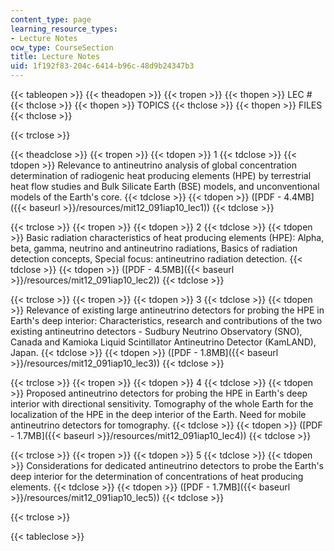 ```yaml
---
content_type: page
learning_resource_types:
- Lecture Notes
ocw_type: CourseSection
title: Lecture Notes
uid: 1f192f83-204c-6414-b96c-48d9b24347b3
---
```


{{< tableopen >}}
{{< theadopen >}}
{{< tropen >}}
{{< thopen >}}
LEC #
{{< thclose >}}
{{< thopen >}}
TOPICS
{{< thclose >}}
{{< thopen >}}
FILES
{{< thclose >}}

{{< trclose >}}

{{< theadclose >}}
{{< tropen >}}
{{< tdopen >}}
1
{{< tdclose >}}
{{< tdopen >}}
Relevance to antineutrino analysis of global concentration determination of radiogenic heat producing elements (HPE) by terrestrial heat flow studies and Bulk Silicate Earth (BSE) models, and unconventional models of the Earth's core.
{{< tdclose >}}
{{< tdopen >}}
([PDF - 4.4MB]({{< baseurl >}}/resources/mit12_091iap10_lec1))
{{< tdclose >}}

{{< trclose >}}
{{< tropen >}}
{{< tdopen >}}
2
{{< tdclose >}}
{{< tdopen >}}
Basic radiation characteristics of heat producing elements (HPE): Alpha, beta, gamma, neutrino and antineutrino radiations, Basics of radiation detection concepts, Special focus: antineutrino radiation detection.
{{< tdclose >}}
{{< tdopen >}}
([PDF - 4.5MB]({{< baseurl >}}/resources/mit12_091iap10_lec2))
{{< tdclose >}}

{{< trclose >}}
{{< tropen >}}
{{< tdopen >}}
3
{{< tdclose >}}
{{< tdopen >}}
Relevance of existing large antineutrino detectors for probing the HPE in Earth's deep interior: Characteristics, research and contributions of the two existing antineutrino detectors - Sudbury Neutrino Observatory (SNO), Canada and Kamioka Liquid Scintillator Antineutrino Detector (KamLAND), Japan.
{{< tdclose >}}
{{< tdopen >}}
([PDF - 1.8MB]({{< baseurl >}}/resources/mit12_091iap10_lec3))
{{< tdclose >}}

{{< trclose >}}
{{< tropen >}}
{{< tdopen >}}
4
{{< tdclose >}}
{{< tdopen >}}
Proposed antineutrino detectors for probing the HPE in Earth's deep interior with directional sensitivity. Tomography of the whole Earth for the localization of the HPE in the deep interior of the Earth. Need for mobile antineutrino detectors for tomography.
{{< tdclose >}}
{{< tdopen >}}
([PDF - 1.7MB]({{< baseurl >}}/resources/mit12_091iap10_lec4))
{{< tdclose >}}

{{< trclose >}}
{{< tropen >}}
{{< tdopen >}}
5
{{< tdclose >}}
{{< tdopen >}}
Considerations for dedicated antineutrino detectors to probe the Earth's deep interior for the determination of concentrations of heat producing elements.
{{< tdclose >}}
{{< tdopen >}}
([PDF - 1.7MB]({{< baseurl >}}/resources/mit12_091iap10_lec5))
{{< tdclose >}}

{{< trclose >}}

{{< tableclose >}}